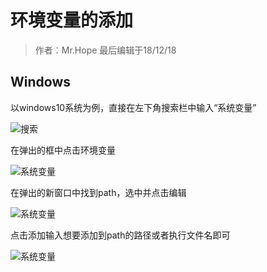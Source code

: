 # 环境变量的添加

> 作者：Mr.Hope 最后编辑于18/12/18

## Windows

以windows10系统为例，直接在左下角搜索栏中输入“系统变量”

![搜索](/Res/doc/image/pathSearch.png)

在弹出的框中点击环境变量

![系统变量](/Res/doc/image/path.png)

在弹出的新窗口中找到path，选中并点击编辑

![系统变量](/Res/doc/image/pathDetail.png)

点击添加输入想要添加到path的路径或者执行文件名即可

![系统变量](/Res/doc/image/pathAdd.png)